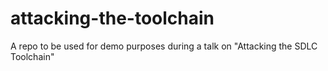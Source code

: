 # attacking-the-toolchain
A repo to be used for demo purposes during a talk on "Attacking the SDLC Toolchain"
